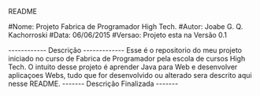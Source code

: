 README

#Nome: 
Projeto Fabrica de Programador High Tech.
#Autor:
Joabe G. Q. Kachorroski
#Data:
06/06/2015
#Versao:
Projeto esta na Versão 0.1


------------ Descrição -------------
Esse é o repositorio do meu projeto iniciado no curso de Fabrica de Programador
pela escola de cursos High Tech. O intuito desse projeto é aprender Java para Web
e desenvolver aplicaçoes Webs, tudo que for desenvolvido ou alterado sera descrito
aqui nesse README.
------- Descrição Finalizada -------

